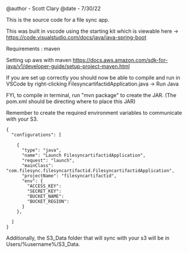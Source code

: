 @author - Scott Clary
@date - 7/30/22


This is the source code for a file sync app.

This was built in vscode using the starting kit which is viewable here -> https://code.visualstudio.com/docs/java/java-spring-boot

Requirements : maven

Setting up aws with maven https://docs.aws.amazon.com/sdk-for-java/v1/developer-guide/setup-project-maven.html

If you are set up correctly you should now be able to compile and run in VSCode by right-clicking FilesyncartifactidApplication.java -> Run Java

FYI, to compile in terminal, run "mvn package" to create the JAR. (The pom.xml should be directing where to place this JAR)

Remember to create the required environment variables to communicate with your S3.

```
{
  "configurations": [

    {
      "type": "java",
      "name": "Launch FilesyncartifactidApplication",
      "request": "launch",
      "mainClass": "com.filesync.filesyncartifactid.FilesyncartifactidApplication",
      "projectName": "filesyncartifactid",
      "env": {
        "ACCESS_KEY":
        "SECRET_KEY":
        "BUCKET_NAME":
        "BUCKET_REGION":
      }
    },

  ]
}
```
Additionally, the S3_Data folder that will sync with your s3 will be in Users/%username%/S3_Data.
